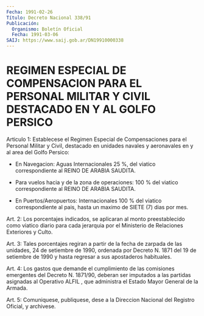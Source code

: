 ```yaml
---
Fecha: 1991-02-26
Título: Decreto Nacional 338/91
Publicación:
  Organismo: Boletín Oficial
  Fecha: 1991-03-06
SAIJ: https://www.saij.gob.ar/DN19910000338
---
```

# REGIMEN ESPECIAL DE COMPENSACION PARA EL PERSONAL MILITAR Y CIVIL DESTACADO EN Y AL GOLFO PERSICO

<a id="1"></a>
Articulo  1: Establecese el Regimen Especial de Compensaciones para el Personal  Militar  y Civil, destacado en unidades navales y aeronavales en y al area del Golfo Persico:

-  En  Navegacion:  Aguas  Internacionales    25  %,  del  viatico correspondiente al REINO DE ARABIA SAUDITA.

-  Para  vuelos  hacia  y  de la zona de operaciones:  100  %  del viatico correspondiente al REINO DE ARABIA SAUDITA.

-  En  Puertos/Aeropuertos:  Internacionales  100  %  del  viatico correspondiente al pais, hasta  un  maximo  de  SIETE  (7) dias por mes.

<a id="2"></a>
Art.  2:  Los  porcentajes  indicados,  se  aplicaran al monto preestablecido  como  viatico  diario  para cada jerarquia  por  el Ministerio de Relaciones Exteriores y Culto.

<a id="3"></a>
Art.  3:  Tales  porcentajes  regiran  a partir de la fecha de zarpada  de  las  unidades, 24 de setiembre de 1990,  ordenada  por Decreto N. 1871 del  19 de setiembre de 1990 y hasta regresar a sus apostaderos habituales.

<a id="4"></a>
Art.  4:  Los  gastos  que  demande  el  cumplimiento de  las comisiones    emergentes   del  Decreto  N.  1871/90,  deberan  ser imputados  a  las  partidas asignadas  al  Operativo  ALFIL  ,  que administra el Estado Mayor General de la Armada.

<a id="5"></a>
Art.  5: Comuniquese, publiquese, dese a la Direccion Nacional del Registro Oficial, y archivese.